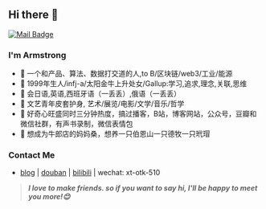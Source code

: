 <!--
**saladassisme/saladassisme** is a ✨ _special_ ✨ repository because its `README.md` (this file) appears on your GitHub profile.

Here are some ideas to get you started:

- 🔭 I’m currently working on ...
- 🌱 I’m currently learning ...
- 👯 I’m looking to collaborate on ...
- 🤔 I’m looking for help with ...
- 💬 Ask me about ...
- 📫 How to reach me: ...
- 😄 Pronouns: ...
- ⚡ Fun fact: ...
-->

## Hi there 👋

[![Mail Badge](https://img.shields.io/badge/-xuting0510@gmail.com-c14438?style=flat&logo=Gmail&logoColor=white&link=mailto:xuting0510@gmail.com)](mailto:xuting0510@gmail.com)

### I'm Armstrong
- 🌱 一个和产品、算法、数据打交道的人,to B/区块链/web3/工业/能源
- 🔫 1999年生人/infj-a/太阳金牛上升处女/Gallup:学习,追求,理念,关联,思维
- 🎨 会日语,英语,西班牙语（一丢丢）,俄语（一丢丢）
- 🎃 文艺青年皮套护身, 艺术/展览/电影/文学/音乐/哲学
- 🧩 好奇心旺盛同时三分钟热度，搞过播客，B站，博客网站，公众号，豆瓣和微信社群，有声书录制，微信表情包
- 🎀 想成为牛郎店的妈妈桑，想养一只伯恩山一只德牧一只玳瑁

### Contact Me
- [blog](https://hugo-stack-theme-mod-phi.vercel.app/) | [douban](https://www.douban.com/people/163381607/?_i=1559361moRsVO2) | [bilibili](https://space.bilibili.com/18235453) | wechat: xt-otk-510

> ***I love to make friends. so if you want to say hi, I'll be happy to meet you more!😊***

